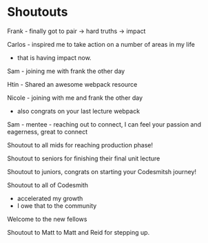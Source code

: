 # Shoutouts

Frank - finally got to pair -> hard truths -> impact

Carlos - inspired me to take action on a number of areas in my life
- that is having impact now.

Sam - joining me with frank the other day

Htin - Shared an awesome webpack resource

Nicole - joining with me and frank the other day
- also congrats on your last lecture webpack

Sam - mentee - reaching out to connect, I can feel your passion and eagerness, great to connect

Shoutout to all mids for reaching production phase!

Shoutout to seniors for finishing their final unit lecture

Shoutout to juniors, congrats on starting your Codesmitsh journey!

Shoutout to all of Codesmith
- accelerated my growth
- I owe that to the community

Welcome to the new fellows

Shoutout to Matt to Matt and Reid for stepping up.


